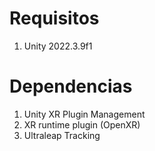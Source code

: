 # Requisitos
1. Unity 2022.3.9f1

# Dependencias
1. Unity XR Plugin Management
2. XR runtime plugin (OpenXR)
3. Ultraleap Tracking